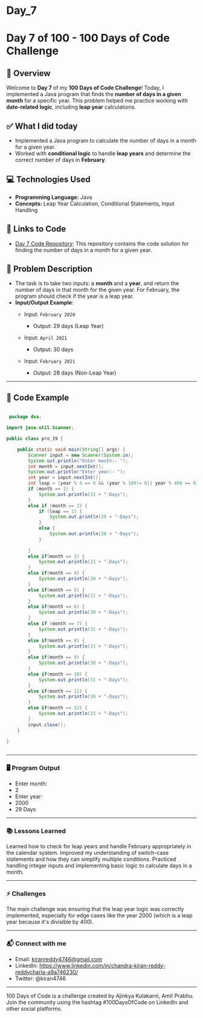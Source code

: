# Day_7

# Day 7 of 100 - 100 Days of Code Challenge

## 📝 Overview
Welcome to **Day 7** of my **100 Days of Code Challenge**! Today, I implemented a Java program that finds the **number of days in a given month** for a specific year. This problem helped me practice working with **date-related logic**, including **leap year** calculations.

## ✅ What I did today
- Implemented a Java program to calculate the number of days in a month for a given year.
- Worked with **conditional logic** to handle **leap years** and determine the correct number of days in **February**.

## 💻 Technologies Used
- **Programming Language:** Java
- **Concepts:** Leap Year Calculation, Conditional Statements, Input Handling

## 🔗 Links to Code
- [Day 7 Code Repository](https://github.com/kiranreddy4433E/Day_7/blob/main/pro_19.java): This repository contains the code solution for finding the number of days in a month for a given year.

## 📖 Problem Description
- The task is to take two inputs: a **month** and a **year**, and return the number of days in that month for the given year. For February, the program should check if the year is a leap year.
- **Input/Output Example**:
  - Input: `February 2020`
    - Output: 29 days (Leap Year)
  
  - Input: `April 2021`
    - Output: 30 days
  
  - Input: `February 2021`
    - Output: 28 days (Non-Leap Year)

---

## 📝 Code Example

```java

 package dsa;

import java.util.Scanner;

public class pro_19 {

	public static void main(String[] args) {
		Scanner input = new Scanner(System.in);
		System.out.println("Enter month:- ");
		int month = input.nextInt();
		System.out.println("Enter year:- ");
		int year = input.nextInt();
		int leap = (year % 4 == 0 && (year % 100!= 0|| year % 400 == 0))?1:0;
		if (month == 1) {
			System.out.println(31 + "-Days");
		}
		else if (month == 2) {
			if (leap == 1) {
				System.out.println(29 + "-Days");
			}
			else {
				System.out.println(28 + "-Days");
			}
			
		}
		else if(month == 3) {
			System.out.println(31 + "-Days");
		}
		else if(month == 4) {
			System.out.println(30 + "-Days");
		}
		else if(month == 5) {
			System.out.println(31 + "-Days");
		}
		else if(month == 6) {
			System.out.println(30 + "-Days");
		}
		else if (month == 7) {
			System.out.println(31 + "-Days");
		}
		else if(month == 8) {
			System.out.println(31 + "-Days");
		}
		else if(month == 9) {
			System.out.println(30 + "-Days");
		}
		else if(month == 10) {
			System.out.println(31 + "-Days");
		}
		else if(month == 11) {
			System.out.println(30 + "-Days");
		}
		else if(month == 12) {
			System.out.println(31 + "-Days");
		}
		input.close();
	}

}



```
---

### 🖥️ Program Output

- Enter month: 
- 2
- Enter year: 
- 2000
- 29 Days



---

### 📚 Lessons Learned
Learned how to check for leap years and handle February appropriately in the calendar system.
Improved my understanding of switch-case statements and how they can simplify multiple conditions.
Practiced handling integer inputs and implementing basic logic to calculate days in a month.

---

### ⚡ Challenges
The main challenge was ensuring that the leap year logic was correctly implemented, especially for edge cases like the year 2000 (which is a leap year because it's divisible by 400).

---

### 📬 Connect with me
- Email: kiranreddy4746@gmail.com
- LinkedIn: https://www.linkedin.com/in/chandra-kiran-reddy-reddycharla-a9a746230/
- Twitter: @kiran4746

---

100 Days of Code is a challenge created by Ajinkya Kulakarni, Amit Prabhu. Join the community using the hashtag #100DaysOfCode on LinkedIn and other social platforms.
